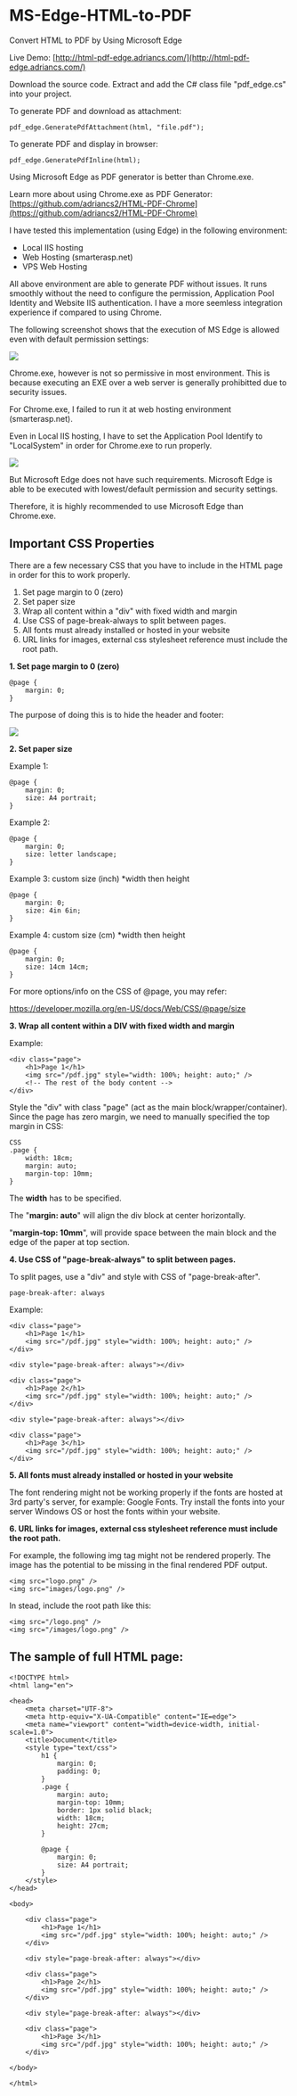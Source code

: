 # MS-Edge-HTML-to-PDF
Convert HTML to PDF by Using Microsoft Edge

Live Demo: [http://html-pdf-edge.adriancs.com/](http://html-pdf-edge.adriancs.com/)

Download the source code. Extract and add the C# class file "pdf_edge.cs" into your project.

To generate PDF and download as attachment:
```
pdf_edge.GeneratePdfAttachment(html, "file.pdf");
```
To generate PDF and display in browser:
```
pdf_edge.GeneratePdfInline(html);
```
Using Microsoft Edge as PDF generator is better than Chrome.exe.

Learn more about using Chrome.exe as PDF Generator: [https://github.com/adriancs2/HTML-PDF-Chrome](https://github.com/adriancs2/HTML-PDF-Chrome)

I have tested this implementation (using Edge) in the following environment:

- Local IIS hosting
- Web Hosting (smarterasp.net)
- VPS Web Hosting

All above environment are able to generate PDF without issues. It runs smoothly without the need to configure the permission, Application Pool Identity and Website IIS authentication. I have a  more seemless integration experience if compared to using Chrome.

The following screenshot shows that the execution of MS Edge is allowed even with default permission settings:

![](https://raw.githubusercontent.com/adriancs2/HTML-PDF-Edge/main/wiki/screenshot2.png)

Chrome.exe, however is not so permissive in most environment. This is because executing an EXE over a web server is generally prohibitted due to security issues.

For Chrome.exe, I failed to run it at web hosting environment (smarterasp.net).

Even in Local IIS hosting, I have to set the Application Pool Identify to "LocalSystem" in order for Chrome.exe to run properly.

![](https://raw.githubusercontent.com/adriancs2/HTML-PDF-Edge/main/wiki/screenshot3.png)

But Microsoft Edge does not have such requirements. Microsoft Edge is able to be executed with lowest/default permission and security settings.

Therefore, it is highly recommended to use Microsoft Edge than Chrome.exe.

## Important CSS Properties
There are a few necessary CSS that you have to include in the HTML page in order for this to work properly.

1. Set page margin to 0 (zero)
2. Set paper size
3. Wrap all content within a "div" with fixed width and margin
4. Use CSS of page-break-always to split between pages.
5. All fonts must already installed or hosted in your website
6. URL links for images, external css stylesheet reference must include the root path.

**1. Set page margin to 0 (zero)**
```
@page {
    margin: 0;
}
```
The purpose of doing this is to hide the header and footer:

![](https://www.codeproject.com/KB/Articles/5347275/03.png)

**2. Set paper size**

Example 1:
```
@page {
    margin: 0;
    size: A4 portrait;
}
```
Example 2:
```
@page {
    margin: 0;
    size: letter landscape;
}
```
Example 3: custom size (inch) *width then height
```
@page {
    margin: 0;
    size: 4in 6in;
}
```
Example 4: custom size (cm) *width then height
```
@page {
    margin: 0;
    size: 14cm 14cm;
}
```
For more options/info on the CSS of @page, you may refer:

https://developer.mozilla.org/en-US/docs/Web/CSS/@page/size

**3. Wrap all content within a DIV with fixed width and margin**

Example:
```
<div class="page">
    <h1>Page 1</h1>
    <img src="/pdf.jpg" style="width: 100%; height: auto;" />
    <!-- The rest of the body content -->
</div>
```
Style the "div" with class "page" (act as the main block/wrapper/container). Since the page has zero margin, we need to manually specified the top margin in CSS:
```
CSS
.page {
    width: 18cm;
    margin: auto;
    margin-top: 10mm;
}
```
The **width** has to be specified.

The "**margin: auto**" will align the div block at center horizontally.

"**margin-top: 10mm**", will provide space between the main block and the edge of the paper at top section.

**4. Use CSS of "page-break-always" to split between pages.**

To split pages, use a "div" and style with CSS of "page-break-after".
```
page-break-after: always
```
Example:
```
<div class="page">
    <h1>Page 1</h1>
    <img src="/pdf.jpg" style="width: 100%; height: auto;" />
</div>

<div style="page-break-after: always"></div>

<div class="page">
    <h1>Page 2</h1>
    <img src="/pdf.jpg" style="width: 100%; height: auto;" />
</div>

<div style="page-break-after: always"></div>

<div class="page">
    <h1>Page 3</h1>
    <img src="/pdf.jpg" style="width: 100%; height: auto;" />
</div>
```
**5. All fonts must already installed or hosted in your website**

The font rendering might not be working properly if the fonts are hosted at 3rd party's server, for example: Google Fonts. Try install the fonts into your server Windows OS or host the fonts within your website.

**6. URL links for images, external css stylesheet reference must include the root path.**

For example, the following img tag might not be rendered properly. The image has the potential to be missing in the final rendered PDF output.

```
<img src="logo.png" />
<img src="images/logo.png" />
```
In stead, include the root path like this:
```
<img src="/logo.png" />
<img src="/images/logo.png" />
```

## The sample of full HTML page:
``` 
<!DOCTYPE html>
<html lang="en">

<head>
    <meta charset="UTF-8">
    <meta http-equiv="X-UA-Compatible" content="IE=edge">
    <meta name="viewport" content="width=device-width, initial-scale=1.0">
    <title>Document</title>
    <style type="text/css">
        h1 {
            margin: 0;
            padding: 0;
        }
        .page {
            margin: auto;
            margin-top: 10mm;
            border: 1px solid black;
            width: 18cm;
            height: 27cm;
        }

        @page {
            margin: 0;
            size: A4 portrait;
        }
    </style>
</head>

<body>

    <div class="page">
        <h1>Page 1</h1>
        <img src="/pdf.jpg" style="width: 100%; height: auto;" />
    </div>

    <div style="page-break-after: always"></div>

    <div class="page">
        <h1>Page 2</h1>
        <img src="/pdf.jpg" style="width: 100%; height: auto;" />
    </div>

    <div style="page-break-after: always"></div>

    <div class="page">
        <h1>Page 3</h1>
        <img src="/pdf.jpg" style="width: 100%; height: auto;" />
    </div>

</body>

</html>
```
